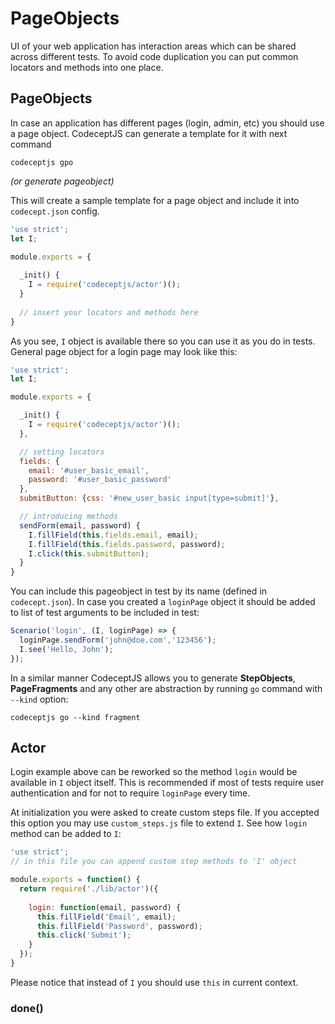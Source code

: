 # PageObjects

UI of your web application has interaction areas which can be shared across different tests.
To avoid code duplication you can put common locators and methods into one place.

## PageObjects

In case an application has different pages (login, admin, etc) you should use a page object.
CodeceptJS can generate a template for it with next command

```
codeceptjs gpo
``` 
*(or generate pageobject)*

This will create a sample template for a page object and include it into `codecept.json` config.

```js
'use strict';
let I;

module.exports = {
  
  _init() {
    I = require('codeceptjs/actor')();
  }
  
  // insert your locators and methods here
}
```

As you see, `I` object is available there so you can use it as you do in tests.
General page object for a login page may look like this:

```js
'use strict';
let I;

module.exports = {

  _init() {
    I = require('codeceptjs/actor')();
  },

  // setting locators
  fields: {
    email: '#user_basic_email',
    password: '#user_basic_password'
  },
  submitButton: {css: '#new_user_basic input[type=submit]'},

  // introducing methods
  sendForm(email, password) {
    I.fillField(this.fields.email, email);
    I.fillField(this.fields.password, password);
    I.click(this.submitButton);
  }
}
```
 
You can include this pageobject in test by its name (defined in `codecept.json`). In case you created a `loginPage` object 
it should be added to list of test arguments to be included in test:

```js
Scenario('login', (I, loginPage) => {
  loginPage.sendForm('john@doe.com','123456');
  I.see('Hello, John');
});
```

In a similar manner CodeceptJS allows you to generate **StepObjects**, **PageFragments** and any other are abstraction
by running `go` command with `--kind` option:

```
codeceptjs go --kind fragment
```

## Actor

Login example above can be reworked so the method `login` would be available in `I` object itself.
This is recommended if most of tests require user authentication and for not to require `loginPage` every time.

At initialization you were asked to create custom steps file. If you accepted this option you may use `custom_steps.js` file to extend `I`.
See how `login` method can be added to `I`:  

```js
'use strict';
// in this file you can append custom step methods to 'I' object

module.exports = function() {
  return require('./lib/actor')({
        
    login: function(email, password) {
      this.fillField('Email', email);
      this.fillField('Password', password);
      this.click('Submit');       
    }  
  });
}
```
Please notice that instead of `I` you should use `this` in current context.  

### done()
